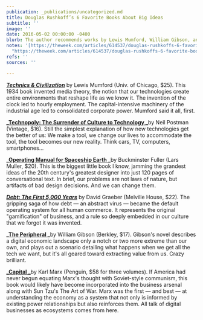 ```yaml
---
publication: _publications/uncategorized.md
title: Douglas Rushkoff’s 6 Favorite Books About Big Ideas
subtitle: ''
image: ''
date: 2016-05-02 00:00:00 -0400
blurb: The author recommends works by Lewis Mumford, William Gibson, and more
notes: '[https://theweek.com/articles/614537/douglas-rushkoffs-6-favorite-books-about-big-ideas](https://theweek.com/articles/614537/douglas-rushkoffs-6-favorite-books-about-big-ideas
  "https://theweek.com/articles/614537/douglas-rushkoffs-6-favorite-books-about-big-ideas")'
refs: ''
sources: ''

---
```

[**_Technics & Civilization_**](https://target.georiot.com/Proxy.ashx?tsid=156573&GR_URL=http%3A%2F%2Famazon.com%2FTechnics-Civilization-Lewis-Mumford%2Fdp%2F0226550273%3Ftag%3Dhawk-future-20%26ascsubtag%3Dtheweekus-us-9484790829128930000-20) by Lewis Mumford (Univ. of Chicago, $25). This 1934 book invented media theory, the notion that our technologies create entire environments that reshape life as we know it. The invention of the clock led to hourly employment. The capital-intensive machinery of the industrial age led to consolidated corporate power. Mumford said it all, first.

[**_Technopoly: The Surrender of Culture to Technology _**](https://target.georiot.com/Proxy.ashx?tsid=156573&GR_URL=http%3A%2F%2Famazon.com%2FTechnopoly-The-Surrender-Culture-Technology%2Fdp%2F0679745408%3Ftag%3Dhawk-future-20%26ascsubtag%3Dtheweekus-us-8058351766137175000-20)by Neil Postman (Vintage, $16). Still the simplest explanation of how new technologies get the better of us: We make a tool, we change our lives to accommodate the tool, the tool becomes our new reality. Think cars, TV, computers, smartphones...

[**_Operating Manual for Spaceship Earth _**](https://target.georiot.com/Proxy.ashx?tsid=156573&GR_URL=http%3A%2F%2Famazon.co.uk%2FOperating-Manual-Spaceship-R-Buckminster-Fuller%2Fdp%2F3037781262%3Ftag%3Dhawk-future-21%26ascsubtag%3Dtheweekus-us-1455895743569693000-21)by Buckminster Fuller (Lars Muller, $20). This is the biggest little book I know, jamming the grandest ideas of the 20th century's greatest designer into just 120 pages of conversational text. In brief, our problems are not laws of nature, but artifacts of bad design decisions. And we can change them.

[**_Debt: The First 5,000 Years_**](https://target.georiot.com/Proxy.ashx?tsid=156573&GR_URL=http%3A%2F%2Famazon.com%2FDebt-The-First-000-Years%2Fdp%2F1612191290%3Ftag%3Dhawk-future-20%26ascsubtag%3Dtheweekus-us-1122936645686904300-20) by David Graeber (Melville House, $22). The gripping saga of how debt — an abstract virus — became the default operating system for all human commerce. It represents the original "gamification" of business, and a rule so deeply embedded in our culture that we forgot it was invented.

[**_The Peripheral _**](https://target.georiot.com/Proxy.ashx?tsid=156573&GR_URL=http%3A%2F%2Famazon.com%2FThe-Peripheral-William-Gibson%2Fdp%2F0399158448%3Ftag%3Dhawk-future-20%26ascsubtag%3Dtheweekus-us-4691994484904442000-20)by William Gibson (Berkley, $17). Gibson's novel describes a digital economic landscape only a notch or two more extreme than our own, and plays out a scenario detailing what happens when we get all the tech we want, but it's all geared toward extracting value from us. Crazy brilliant.

[**_Capital _**](https://target.georiot.com/Proxy.ashx?tsid=156573&GR_URL=http%3A%2F%2Famazon.com%2FCapital-Karl-Marx%2Fdp%2F157002071X%3Ftag%3Dhawk-future-20%26ascsubtag%3Dtheweekus-us-1275087326014917000-20)by Karl Marx (Penguin, $58 for three volumes). If America had never begun equating Marx's thought with Soviet-style communism, this book would likely have become incorporated into the business arsenal along with Sun Tzu's The Art of War. Marx was the first — and best — at understanding the economy as a system that not only is informed by existing power relationships but also reinforces them. All talk of digital businesses as ecosystems comes from here.